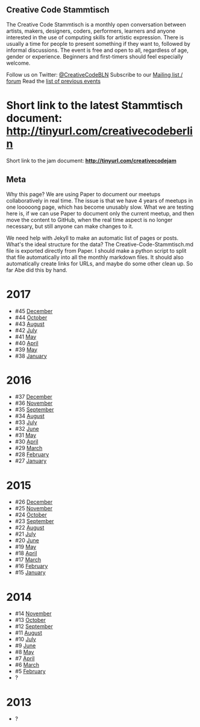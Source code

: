 ## Creative Code Stammtisch

The Creative Code Stammtisch is a monthly open conversation between artists, makers, designers, coders, performers, learners and anyone interested in the use of computing skills for artistic expression. There is usually a time for people to present something if they want to, followed by informal discussions. The event is free and open to all, regardless of age, gender or experience. Beginners and first-timers should feel especially welcome.

Follow us on Twitter: [@CreativeCodeBLN](https://twitter.com/creativecodebln)
Subscribe to our [Mailing list / forum](https://groups.google.com/forum/#!forum/creativecodeberlin)
Read the [l](https://docs.google.com/spreadsheets/d/1KOs798BIPlr1qzsn9HFky52wuW7PgzUaV9NM79Guk3o)[ist of previous events](https://docs.google.com/spreadsheets/d/1KOs798BIPlr1qzsn9HFky52wuW7PgzUaV9NM79Guk3o)

# Short link to the latest Stammtisch document: http://tinyurl.com/creativecodeberlin

Short link to the jam document: **http://tinyurl.com/creativecodejam**

## Meta

Why this page? We are using Paper to document our meetups collaboratively in real time.
The issue is that we have 4 years of meetups in one looooong page, which has become unusably slow.
What we are testing here is, if we can use Paper to document only the current meetup, and then move the content to GitHub, when the real time aspect is no longer necessary, but still anyone can make changes to it.

We need help with Jekyll to make an automatic list of pages or posts. What's the
ideal structure for the data? The Creative-Code-Stammtisch.md file is exported
directly from Paper. I should make a python script to split that file
automatically into all the monthly markdown files. It should also automatically
create links for URLs, and maybe do some other clean up. So far Abe did this
by hand.

# 2017

* #45 [December](/Stammtisch/2017-12.html)
* #44 [October](/Stammtisch/2017-10.html)
* #43 [August](/Stammtisch/2017-08.html)
* #42 [July](/Stammtisch/2017-07.html)
* #41 [May](/Stammtisch/2017-05.html)
* #40 [April](/Stammtisch/2017-04.html)
* #39 [May](/Stammtisch/2017-03.html)
* #38 [January](/Stammtisch/2017-01.html)

# 2016

* #37 [December](/Stammtisch/2016-12.html)
* #36 [November](/Stammtisch/2016-11.html)
* #35 [September](/Stammtisch/2016-10.html)
* #34 [August](/Stammtisch/2016-08.html)
* #33 [July](/Stammtisch/2016-07.html)
* #32 [June](/Stammtisch/2016-06.html)
* #31 [May](/Stammtisch/2016-05.html)
* #30 [April](/Stammtisch/2016-04.html)
* #29 [March](/Stammtisch/2016-03.html)
* #28 [February](/Stammtisch/2016-02.html)
* #27 [January](/Stammtisch/2016-01.html)

# 2015

* #26 [December](/Stammtisch/2015-12.html)
* #25 [November](/Stammtisch/2015-11.html)
* #24 [October](/Stammtisch/2015-10.html)
* #23 [September](/Stammtisch/2015-09.html)
* #22 [August](/Stammtisch/2015-08.html)
* #21 [July](/Stammtisch/2015-07.html)
* #20 [June](/Stammtisch/2015-06.html)
* #19 [May](/Stammtisch/2015-05.html)
* #18 [April](/Stammtisch/2015-04.html)
* #17 [March](/Stammtisch/2015-03.html)
* #16 [February](/Stammtisch/2015-02.html)
* #15 [January](/Stammtisch/2015-01.html)

# 2014


* #14 [November](/Stammtisch/2014-11.html)
* #13 [October](/Stammtisch/2014-10.html)
* #12 [September](/Stammtisch/2014-09.html)
* #11 [August](/Stammtisch/2014-08.html)
* #10 [July](/Stammtisch/2014-07.html)
* #9 [June](/Stammtisch/2014-06.html)
* #8 [May](/Stammtisch/2014-05.html)
* #7 [April](/Stammtisch/2014-04.html)
* #6 [March](/Stammtisch/2014-03.html)
* #5 [February](/Stammtisch/2014-02.html)
* ?

# 2013

* ?
